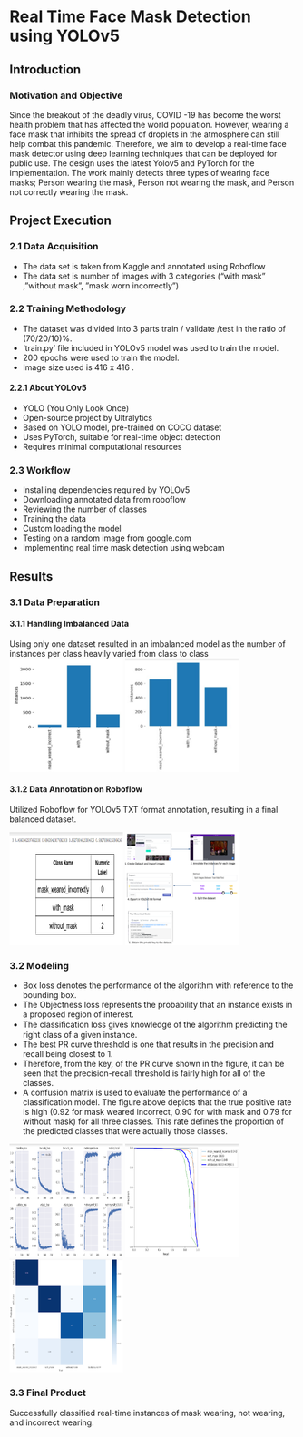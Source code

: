 # Real Time Face Mask Detection using YOLOv5

## Introduction

###  Motivation and Objective
Since the breakout of the deadly virus, COVID -19 has become the worst health problem that has affected the world population. However, wearing a face mask that inhibits the spread of droplets in the atmosphere can still help combat this pandemic. Therefore, we aim to develop a real-time face mask detector using deep learning techniques that can be deployed for public use. The design uses the latest Yolov5 and PyTorch for the implementation. The work mainly detects three types of wearing face masks; Person wearing the mask, Person not wearing the mask, and Person not correctly wearing the mask.


## Project Execution

### 2.1 Data Acquisition
- The data set is taken from Kaggle and annotated using Roboflow
- The data set is number of images with 3 categories (“with mask” ,”without mask”, ”mask worn incorrectly”)

### 2.2 Training Methodology
- The dataset was divided into 3 parts train / validate /test in the ratio of (70/20/10)%.
- ‘train.py’ file included in YOLOv5 model was used to train the model.
- 200 epochs were used to train the model.
- Image size used is 416 x 416 .


#### 2.2.1 About YOLOv5
- YOLO (You Only Look Once)
- Open-source project by Ultralytics
- Based on YOLO model, pre-trained on COCO dataset
- Uses PyTorch, suitable for real-time object detection
- Requires minimal computational resources

### 2.3 Workflow
- Installing dependencies required by YOLOv5
- Downloading annotated data from roboflow
- Reviewing the number of classes
- Training the data
- Custom loading the model
- Testing on a random image from google.com
- Implementing real time mask detection using webcam


## Results

### 3.1 Data Preparation
#### 3.1.1 Handling Imbalanced Data
Using only one dataset resulted in an imbalanced model as the number of instances per class heavily varied from class to class
<img src="results/graph1.png" width="200" height="200" class="centered-image" />
<img src="results/graph2.png" width="200" height="200" class="centered-image" />


#### 3.1.2 Data Annotation on Roboflow
Utilized Roboflow for YOLOv5 TXT format annotation, resulting in a final balanced dataset.

<img src="results/data splitting.png" width="200" height="200" class="centered-image">
<img src="results/roboflow.png" width="200" height="200" class="centered-image">

### 3.2 Modeling
- Box loss denotes the performance of the algorithm with reference to the bounding box.
- The Objectness loss represents the probability that an instance exists in a proposed region of interest.
- The classiﬁcation loss gives knowledge of the algorithm predicting the right class of a given instance.
- The best PR curve threshold is one that results in the precision and recall being closest to 1.
- Therefore, from the key, of the PR curve shown in the figure, it can be seen that the precision-recall threshold is fairly high for all of the classes.
- A confusion matrix is used to evaluate the performance of a classification model. The figure above depicts that the true positive rate is high (0.92 for mask weared incorrect, 0.90 for with mask and 0.79 for without mask) for all three classes. This rate defines the proportion of the predicted classes that were actually those classes.

<img src="results/results.png" width="200" height="200" class="centered-image"> 
<img src="results/pr curve.png" width="200" height="200" class="centered-image"> 
<img src="results/confusion matrix.png" width="200" height="200" class="centered-image"> 


### 3.3 Final Product
Successfully classified real-time instances of mask wearing, not wearing, and incorrect wearing.



